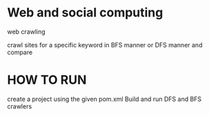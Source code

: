 # Web and social computing
web crawling

crawl sites for a specific keyword in BFS manner or DFS manner and compare

# HOW TO RUN
create a project using the given pom.xml
Build and run DFS and BFS crawlers
